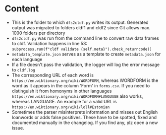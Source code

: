 # Content

- This is the folder to which ```dfs2cldf.py``` writes its output. Generated output was migrated to folders cldf1 and cldf2 since Git allows max. 1000 folders per directory
- ```dfs2cldf.py``` was run from the command line to convert raw data frames to cldf. Validation happens in line 53:  
```subprocess.run(f"cldf validate {self.meta}").check_returncode()```
- ```metadata_template.json``` serves as a template to create ```metadata.json``` for each language
- If a file doesn't pass the validation, the logger will log the error message to ```cldf.log```
- The corresponding URL of each word is ```https://en.wiktionary.org/wiki/WORDFORM```, whereas WORDFORM is the word as it appears in the column 'Form' in ```forms.csv```. If you need to distinguish it from homonyms in other languages ```https://en.wiktionary.org/wiki/WORDFORM#LANGUAGE``` also works, whereas LANGUAGE. An example for a valid URL is ```https://en.wiktionary.org/wiki/loll#Estonian```
- Sometimes the parser misinterprets information and misses out English loanwords or adds false positives. These have to be spotted, fixed and documented manually in the changelog. If you find any, plz open a new issue.